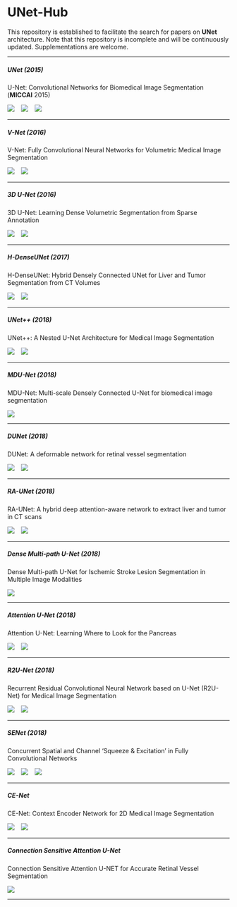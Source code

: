 # UNet-Hub

This repository is established to facilitate the search for papers on **UNet** architecture. Note that this repository is incomplete and will be continuously updated. Supplementations are welcome.

---

##### UNet (2015)

U-Net: Convolutional Networks for Biomedical Image Segmentation (**MICCAI** 2015)

[![](<https://img.shields.io/badge/-Paper-orange.svg>)](<https://arxiv.org/pdf/1505.04597.pdf>) &ensp; [![](<https://img.shields.io/badge/-PyTorch-green.svg>)](<https://github.com/milesial/Pytorch-UNet>) &ensp; [![](<https://img.shields.io/badge/-Keras-green.svg>)](<https://github.com/zhixuhao/unet>)

---

##### V-Net (2016)

V-Net: Fully Convolutional Neural Networks for Volumetric Medical Image Segmentation

[![](<https://img.shields.io/badge/-Paper-orange.svg>)](<http://campar.in.tum.de/pub/milletari2016Vnet/milletari2016Vnet.pdf>) &ensp; [![](<https://img.shields.io/badge/-PyTorch-green.svg>)](<https://github.com/mattmacy/vnet.pytorch>) &ensp;

---

##### 3D U-Net (2016)

3D U-Net: Learning Dense Volumetric Segmentation from Sparse Annotation

[![](<https://img.shields.io/badge/-Paper-orange.svg>)](<https://arxiv.org/pdf/1606.06650.pdf>) &ensp; [![](<https://img.shields.io/badge/-PyTorch-green.svg>)](<https://github.com/wolny/pytorch-3dunet>) &ensp; 

---

##### H-DenseUNet (2017)

H-DenseUNet: Hybrid Densely Connected UNet for Liver and Tumor Segmentation from CT Volumes

[![](<https://img.shields.io/badge/-Paper-orange.svg>)](<https://arxiv.org/pdf/1606.06650.pdf>) &ensp; [![](<https://img.shields.io/badge/-PyTorch-green.svg>)](<https://github.com/wolny/pytorch-3dunet>)

---

##### UNet++ (2018)

UNet++: A Nested U-Net Architecture for Medical Image Segmentation

[![](<https://img.shields.io/badge/-Paper-orange.svg>)](<https://arxiv.org/pdf/1807.10165.pdf>) &ensp; [![](<https://img.shields.io/badge/-Keras-green.svg>)](<https://github.com/MrGiovanni/UNetPlusPlus>)

---

##### MDU-Net (2018)

MDU-Net: Multi-scale Densely Connected U-Net for biomedical image segmentation

[![](<https://img.shields.io/badge/-Paper-orange.svg>)](<https://arxiv.org/pdf/1812.00352.pdf>) 

---

##### DUNet (2018)

DUNet: A deformable network for retinal vessel segmentation

[![](<https://img.shields.io/badge/-Paper-orange.svg>)](<https://arxiv.org/pdf/1811.01206.pdf>) &ensp; [![](<https://img.shields.io/badge/-PyTorch-green.svg>)](<https://github.com/RanSuLab/DUNet-retinal-vessel-detection>)

---

##### RA-UNet (2018)

RA-UNet: A hybrid deep attention-aware network to extract liver and tumor in CT scans

[![](<https://img.shields.io/badge/-Paper-orange.svg>)](<https://arxiv.org/pdf/1811.01328.pdf>) &ensp; [![](<https://img.shields.io/badge/-Keras-green.svg>)](<https://github.com/RanSuLab/RAUNet-tumor-segmentation>)

---

##### Dense Multi-path U-Net (2018)

Dense Multi-path U-Net for Ischemic Stroke Lesion Segmentation in Multiple Image Modalities

[![](<https://img.shields.io/badge/-Paper-orange.svg>)](<https://arxiv.org/pdf/1810.07003.pdf>)

---

##### Attention U-Net (2018)

Attention U-Net: Learning Where to Look for the Pancreas

[![](<https://img.shields.io/badge/-Paper-orange.svg>)](<https://arxiv.org/pdf/1804.03999.pdf>) &ensp; [![](<https://img.shields.io/badge/-PyTorch-green.svg>)](<https://github.com/LeeJunHyun/Image_Segmentation>)

---

##### R2U-Net (2018)

Recurrent Residual Convolutional Neural Network based on U-Net (R2U-Net) for Medical Image Segmentation 

[![](<https://img.shields.io/badge/-Paper-orange.svg>)](<https://arxiv.org/pdf/1802.06955.pdf>) &ensp; [![](<https://img.shields.io/badge/-PyTorch-green.svg>)](<https://github.com/LeeJunHyun/Image_Segmentation>)

---

##### SENet (2018)

Concurrent Spatial and Channel ‘Squeeze & Excitation’ in Fully Convolutional Networks

[![](<https://img.shields.io/badge/-Paper-orange.svg>)](<https://arxiv.org/pdf/1803.02579.pdf>) &ensp; [![](<https://img.shields.io/badge/-PyTorch-green.svg>)](<https://github.com/moskomule/senet.pytorch>) &ensp; [![](<https://img.shields.io/badge/-Tensorflow-green.svg>)](<https://github.com/taki0112/SENet-Tensorflow>)

---

##### CE-Net

CE-Net: Context Encoder Network for 2D Medical Image Segmentation

[![](<https://img.shields.io/badge/-Paper-orange.svg>)](<https://arxiv.org/pdf/1903.02740.pdf>) &ensp; [![](<https://img.shields.io/badge/-PyTorch-green.svg>)](<https://github.com/Guzaiwang/CE-Net>)

---

##### Connection Sensitive Attention U-Net

Connection Sensitive Attention U-NET for Accurate Retinal Vessel Segmentation

[![](<https://img.shields.io/badge/-Paper-orange.svg>)](<https://arxiv.org/pdf/1903.05558.pdf>) 

---

